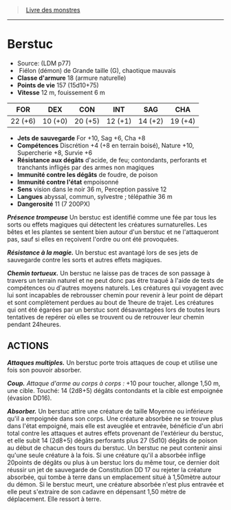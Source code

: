 ﻿> [Livre des monstres](tome_of_beasts.md)

---

# Berstuc

- Source: (LDM p77)
-  Fiélon (démon) de Grande taille (G), chaotique mauvais
- **Classe d'armure** 18 (armure naturelle)
- **Points de vie** 157 (15d10+75)
- **Vitesse** 12 m, fouissement 6 m

|FOR|DEX|CON|INT|SAG|CHA|
|---|---|---|---|---|---|
|22 (+6)|10 (+0)|20 (+5)|12 (+1)|14 (+2)|19 (+4)|

- **Jets de sauvegarde** For +10, Sag +6, Cha +8
- **Compétences** Discrétion +4 (+8 en terrain boisé), Nature +10, Supercherie +8, Survie +6
- **Résistance aux dégâts** d'acide, de feu; contondants, perforants et tranchants infligés par des armes non magiques
- **Immunité contre les dégâts** de foudre, de poison
- **Immunité contre l'état** empoisonné
- **Sens** vision dans le noir 36 m, Perception passive 12
- **Langues** abyssal, commun, sylvestre ; télépathie 36 m
- **Dangerosité** 11 (7 200PX)

**_Présence trompeuse_** Un berstuc est identifié comme une fée par tous les sorts ou effets magiques qui détectent les créatures surnaturelles. Les bêtes et les plantes se sentent bien autour d'un berstuc et ne l'attaqueront pas, sauf si elles en reçoivent l'ordre ou ont été provoquées.

**_Résistance à la magie._** Un berstuc est avantagé lors de ses jets de sauvegarde contre les sorts et autres effets magiques.

**_Chemin tortueux._** Un berstuc ne laisse pas de traces de son passage à travers un terrain naturel et ne peut donc pas être traqué à l'aide de tests de compétences ou d'autres moyens naturels. Les créatures qui voyagent avec lui sont incapables de rebrousser chemin pour revenir à leur point de départ et sont complètement perdues au bout de 1heure de trajet. Les créatures qui ont été égarées par un berstuc sont désavantagées lors de toutes leurs tentatives de repérer où elles se trouvent ou de retrouver leur chemin pendant 24heures.

## ACTIONS

**_Attaques multiples._** Un berstuc porte trois attaques de coup et utilise une fois son pouvoir absorber.

**_Coup._** _Attaque d'arme au corps à corps :_ +10 pour toucher, allonge 1,50 m, une cible. Touché: 14 (2d8+5) dégâts contondants et la cible est empoignée (évasion DD16).

**_Absorber._** Un berstuc attire une créature de taille Moyenne ou inférieure qu'il a empoignée dans son corps. Une créature absorbée ne se trouve plus dans l'état empoigné, mais elle est aveuglée et entravée, bénéficie d'un abri total contre les attaques et autres effets provenant de l'extérieur du berstuc, et elle subit 14 (2d8+5) dégâts perforants plus 27 (5d10) dégâts de poison au début de chacun des tours du berstuc. Un berstuc ne peut contenir ainsi qu'une seule créature à la fois. Si une créature qu'il a absorbée inflige 20points de dégâts ou plus à un berstuc lors du même tour, ce dernier doit réussir un jet de sauvegarde de Constitution DD 17 ou rejeter la créature absorbée, qui tombe à terre dans un emplacement situé à 1,50mètre autour du démon. Si le berstuc meurt, une créature absorbée n'est plus entravée et elle peut s'extraire de son cadavre en dépensant 1,50 mètre de déplacement. Elle ressort à terre.

